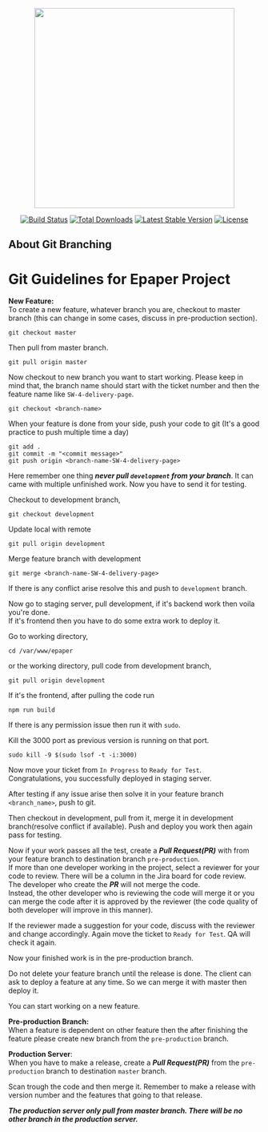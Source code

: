 <p align="center"><a href="https://laravel.com" target="_blank"><img src="https://raw.githubusercontent.com/laravel/art/master/logo-lockup/5%20SVG/2%20CMYK/1%20Full%20Color/laravel-logolockup-cmyk-red.svg" width="400"></a></p>

<p align="center">
<a href="https://travis-ci.org/laravel/framework"><img src="https://travis-ci.org/laravel/framework.svg" alt="Build Status"></a>
<a href="https://packagist.org/packages/laravel/framework"><img src="https://img.shields.io/packagist/dt/laravel/framework" alt="Total Downloads"></a>
<a href="https://packagist.org/packages/laravel/framework"><img src="https://img.shields.io/packagist/v/laravel/framework" alt="Latest Stable Version"></a>
<a href="https://packagist.org/packages/laravel/framework"><img src="https://img.shields.io/packagist/l/laravel/framework" alt="License"></a>
</p>

## About Git Branching

# Git Guidelines for Epaper Project


**New Feature:**<br>
To create a new feature, whatever branch you are, checkout to master branch (this can change in some cases, discuss in pre-production section).
```
git checkout master
```
Then pull from master branch.
```
git pull origin master
```
Now checkout to new branch you want to start working.
Please keep in mind that, the branch name should start with the ticket number and then the feature name like ```SW-4-delivery-page```.

```
git checkout <branch-name>
```

When your feature is done from your side, push your code to git (It's a good practice to push multiple time a day)

```
git add .
git commit -m "<commit message>"
git push origin <branch-name-SW-4-delivery-page>
```
Here remember one thing __*never pull `development` from your branch*__. It can came with multiple unfinished work.
Now you have to send it for testing.<br>

Checkout to development branch,
```
git checkout development
```
Update local with remote
```
git pull origin development
```
Merge feature branch with development
```
git merge <branch-name-SW-4-delivery-page>
```
If there is any conflict arise resolve this and push to `development` branch.<br>

Now go to staging server, pull development, if it's backend work then voila you're done.<br>
If it's frontend then you have to do some extra work to deploy it.<br>

Go to working directory,
```
cd /var/www/epaper
```
or the working directory,
pull code from development branch,
```
git pull origin development
```
If it's the frontend, after pulling the code run
```
npm run build
```
If there is any permission issue then run it with `sudo`.<br>

Kill the 3000 port as previous version is running on that port.
```
sudo kill -9 $(sudo lsof -t -i:3000)
```
Now move your ticket from `In Progress` to `Ready for Test`. <br>
Congratulations, you successfully deployed in staging server.<br>

After testing if any issue arise then solve it in your feature branch `<branch_name>`, push to git.<br>

Then checkout in development, pull from it, merge it in development branch(resolve conflict if available). Push and deploy you work then again pass for testing.<br>

Now if your work passes all the test, create a __*Pull Request(PR)*__ with from your feature branch to destination branch `pre-production`.<br>
If more than one developer working in the project, select a reviewer for your code to review. There will be a column in the Jira board for code review. The developer who create the __*PR*__  will not merge the code.<br>
Instead, the other developer who is reviewing the code will merge it or you can merge the code after it is approved by the reviewer (the code quality of both developer will improve in this manner).

If the reviewer made a suggestion for your code, discuss with the reviewer and change accordingly.
Again move the ticket to `Ready for Test`. QA will check it again.


Now your finished work is in the pre-production branch.

Do not delete your feature branch until the release is done. The client can ask to deploy a feature at any time. So we can merge it with master then deploy it.

You can start working on a new feature.

**Pre-production Branch:**<br>
When a feature is dependent on other feature then the after finishing the feature please create new branch from the `pre-production` branch.

**Production Server**:<br>
When you have to make a release, create a __*Pull Request(PR)*__ from the `pre-production` branch to destination `master` branch.<br>

Scan trough the code and then merge it. Remember to make a release with version number and the features that going to that release.

__*The production server only pull from master branch. There will be no other branch in the production server.*__
